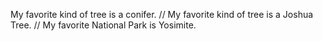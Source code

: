 My favorite kind of tree is a conifer.
//
My favorite kind of tree is a Joshua Tree.
//
My favorite National Park is Yosimite.